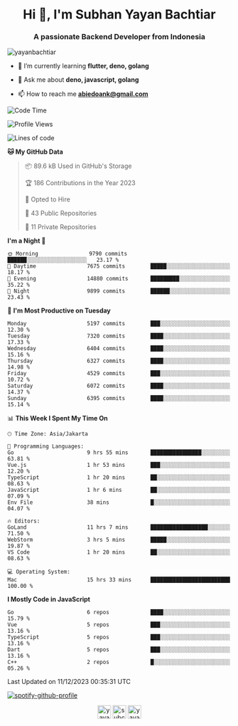 <h1 align="center">Hi 👋, I'm Subhan Yayan Bachtiar</h1>
<h3 align="center">A passionate Backend Developer from Indonesia</h3>

<p align="left"> <img src="https://komarev.com/ghpvc/?username=yayanbachtiar" alt="yayanbachtiar" /> </p>

- 🌱 I’m currently learning **flutter, deno, golang**

- 💬 Ask me about **deno, javascript, golang**

- 📫 How to reach me **abiedoank@gmail.com**

<!--START_SECTION:waka-->
![Code Time](http://img.shields.io/badge/Code%20Time-6%2C203%20hrs%2028%20mins-blue)

![Profile Views](http://img.shields.io/badge/Profile%20Views-0-blue)

![Lines of code](https://img.shields.io/badge/From%20Hello%20World%20I%27ve%20Written-46.3%20million%20lines%20of%20code-blue)

**🐱 My GitHub Data** 

> 📦 89.6 kB Used in GitHub's Storage 
 > 
> 🏆 186 Contributions in the Year 2023
 > 
> 💼 Opted to Hire
 > 
> 📜 43 Public Repositories 
 > 
> 🔑 11 Private Repositories 
 > 
**I'm a Night 🦉** 

```text
🌞 Morning                9790 commits        ██████░░░░░░░░░░░░░░░░░░░   23.17 % 
🌆 Daytime                7675 commits        █████░░░░░░░░░░░░░░░░░░░░   18.17 % 
🌃 Evening                14880 commits       █████████░░░░░░░░░░░░░░░░   35.22 % 
🌙 Night                  9899 commits        ██████░░░░░░░░░░░░░░░░░░░   23.43 % 
```
📅 **I'm Most Productive on Tuesday** 

```text
Monday                   5197 commits        ███░░░░░░░░░░░░░░░░░░░░░░   12.30 % 
Tuesday                  7320 commits        ████░░░░░░░░░░░░░░░░░░░░░   17.33 % 
Wednesday                6404 commits        ████░░░░░░░░░░░░░░░░░░░░░   15.16 % 
Thursday                 6327 commits        ████░░░░░░░░░░░░░░░░░░░░░   14.98 % 
Friday                   4529 commits        ███░░░░░░░░░░░░░░░░░░░░░░   10.72 % 
Saturday                 6072 commits        ████░░░░░░░░░░░░░░░░░░░░░   14.37 % 
Sunday                   6395 commits        ████░░░░░░░░░░░░░░░░░░░░░   15.14 % 
```


📊 **This Week I Spent My Time On** 

```text
🕑︎ Time Zone: Asia/Jakarta

💬 Programming Languages: 
Go                       9 hrs 55 mins       ████████████████░░░░░░░░░   63.81 % 
Vue.js                   1 hr 53 mins        ███░░░░░░░░░░░░░░░░░░░░░░   12.20 % 
TypeScript               1 hr 20 mins        ██░░░░░░░░░░░░░░░░░░░░░░░   08.63 % 
JavaScript               1 hr 6 mins         ██░░░░░░░░░░░░░░░░░░░░░░░   07.09 % 
Env File                 38 mins             █░░░░░░░░░░░░░░░░░░░░░░░░   04.07 % 

🔥 Editors: 
GoLand                   11 hrs 7 mins       ██████████████████░░░░░░░   71.50 % 
WebStorm                 3 hrs 5 mins        █████░░░░░░░░░░░░░░░░░░░░   19.87 % 
VS Code                  1 hr 20 mins        ██░░░░░░░░░░░░░░░░░░░░░░░   08.63 % 

💻 Operating System: 
Mac                      15 hrs 33 mins      █████████████████████████   100.00 % 
```

**I Mostly Code in JavaScript** 

```text
Go                       6 repos             ████░░░░░░░░░░░░░░░░░░░░░   15.79 % 
Vue                      5 repos             ███░░░░░░░░░░░░░░░░░░░░░░   13.16 % 
TypeScript               5 repos             ███░░░░░░░░░░░░░░░░░░░░░░   13.16 % 
Dart                     5 repos             ███░░░░░░░░░░░░░░░░░░░░░░   13.16 % 
C++                      2 repos             █░░░░░░░░░░░░░░░░░░░░░░░░   05.26 % 
```




 Last Updated on 11/12/2023 00:35:31 UTC
<!--END_SECTION:waka-->

[![spotify-github-profile](https://spotify-github-profile.vercel.app/api/view?uid=31qtu2k4v3mbxp7clcmm6imuqq6e&cover_image=true&theme=default&show_offline=false&bar_color=53b14f&bar_color_cover=true)](https://github.com/kittinan/spotify-github-profile)


<p align="center">
<a href="https://dev.to/yayanbachtiar" target="blank"><img align="center" src="https://cdn.jsdelivr.net/npm/simple-icons@3.0.1/icons/dev-dot-to.svg" alt="yayanbachtiar" height="30" width="30" /></a>
<a href="https://linkedin.com/in/subchanyayanbachtiar" target="blank"><img align="center" src="https://cdn.jsdelivr.net/npm/simple-icons@3.0.1/icons/linkedin.svg" alt="subchanyayanbachtiar" height="30" width="30" /></a>
<a href="https://codesandbox.com/yayanbachtiar" target="blank"><img align="center" src="https://cdn.jsdelivr.net/npm/simple-icons@3.0.1/icons/codesandbox.svg" alt="yayanbachtiar" height="30" width="30" /></a>
</p>
